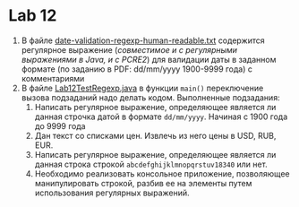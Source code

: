 # Lab 12

1. В файле [date-validation-regexp-human-readable.txt](./date-validation-regexp-human-readable.txt) содержится регулярное выражение (_совместимое и с регулярными выражениями в Java, и с PCRE2_) для валидации даты в заданном формате (по заданию в PDF: dd/mm/yyyy 1900-9999 года) с комментариями
2. В файле [Lab12TestRegexp.java](./Lab12TestRegexp.java) в функции `main()` переключение вызова подзаданий надо делать кодом. Выполненные подзадания:
   1. Написать регулярное выражение, определяющее является ли данная строчка датой в формате `dd/mm/yyyy`. Начиная с 1900 года до 9999 года
   2. Дан текст со списками цен. Извлечь из него цены в USD, RUВ, EUR.
   3. Написать регулярное выражение, определяющее является ли данная строка строкой `abcdefghijklmnopqrstuv18340` или нет.
   4. Необходимо реализовать консольное приложение, позволяющее манипулировать строкой, разбив ее на элементы путем использования регулярных выражений.

